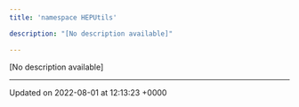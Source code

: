 ```yaml
---
title: 'namespace HEPUtils'

description: "[No description available]"

---
```







[No description available]






-------------------------------

Updated on 2022-08-01 at 12:13:23 +0000